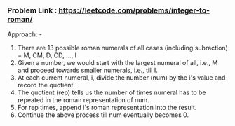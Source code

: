 ### Problem Link : https://leetcode.com/problems/integer-to-roman/

Approach: -
1. There are 13 possible roman numerals of all cases (including subraction) = M, CM, D, CD, ..., I
2. Given a number, we would start with the largest numeral of all, i.e., M and proceed towards smaller numerals, i.e., till I.
3. At each current numeral, i, divide the number (num) by the i's value and record the quotient.
4. The quotient (rep) tells us the number of times numeral has to be repeated in the roman representation of num.
5. For rep times, append i's roman representation into the result.
6. Continue the above process till num eventually becomes 0.